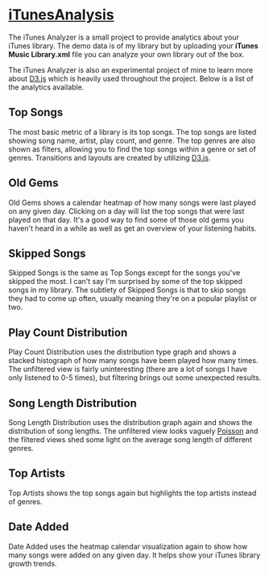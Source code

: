 [iTunesAnalysis](http://theconnman.com/iTunesAnalysis)
============
The iTunes Analyzer is a small project to provide analytics about your iTunes library. The demo data is of my library but by uploading your **iTunes Music Library.xml** file you can analyze your own library out of the box.

The iTunes Analyzer is also an experimental project of mine to learn more about [D3.js](http://d3js.org/) which is heavily used throughout the project. Below is a list of the analytics available.

## Top Songs ##
The most basic metric of a library is its top songs. The top songs are listed showing song name, artist, play count, and genre. The top genres are also shown as filters, allowing you to find the top songs within a genre or set of genres. Transitions and layouts are created by utilizing [D3.js](http://d3js.org/).

## Old Gems ##
Old Gems shows a calendar heatmap of how many songs were last played on any given day. Clicking on a day will list the top songs that were last played on that day. It's a good way to find some of those old gems you haven't heard in a while as well as get an overview of your listening habits.

## Skipped Songs ##
Skipped Songs is the same as Top Songs except for the songs you've skipped the most. I can't say I'm surprised by some of the top skipped songs in my library. The subtlety of Skipped Songs is that to skip songs they had to come up often, usually meaning they're on a popular playlist or two.

## Play Count Distribution ##
Play Count Distribution uses the distribution type graph and shows a stacked histograph of how many songs have been played how many times. The unfiltered view is fairly uninteresting (there are a lot of songs I have only listened to 0-5 times), but filtering brings out some unexpected results.

## Song Length Distribution ##
Song Length Distribution uses the distribution graph again and shows the distribution of song lengths. The unfiltered view looks vaguely [Poisson](http://en.wikipedia.org/wiki/Poisson_distribution) and the filtered views shed some light on the average song length of different genres.

## Top Artists ##
Top Artists shows the top songs again but highlights the top artists instead of genres.

## Date Added ##
Date Added uses the heatmap calendar visualization again to show how many songs were added on any given day. It helps show your iTunes library growth trends.